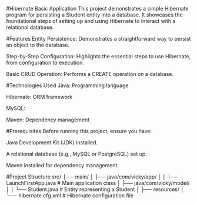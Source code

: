 #Hibernate Basic Application
This project demonstrates a simple Hibernate program for persisting a Student entity into a database. It showcases the foundational steps of setting up and using Hibernate to interact with a relational database.

#Features
Entity Persistence: Demonstrates a straightforward way to persist an object to the database.

Step-by-Step Configuration: Highlights the essential steps to use Hibernate, from configuration to execution.

Basic CRUD Operation: Performs a CREATE operation on a database.

#Technologies Used
Java: Programming language

Hibernate: ORM framework

MySQL:

Maven: Dependency management

#Prerequisites
Before running this project, ensure you have:

Java Development Kit (JDK) installed.

A relational database (e.g., MySQL or PostgreSQL) set up.

Maven installed for dependency management.

#Project Structure
src/
├── main/
│   ├── java/com/vicky/app/
│   │   └── LaunchFirstApp.java      # Main application class
│   ├── java/com/vicky/model/
│   │   └── Student.java             # Entity representing a Student
│   ├── resources/
│       └── hibernate.cfg.xml        # Hibernate configuration file


